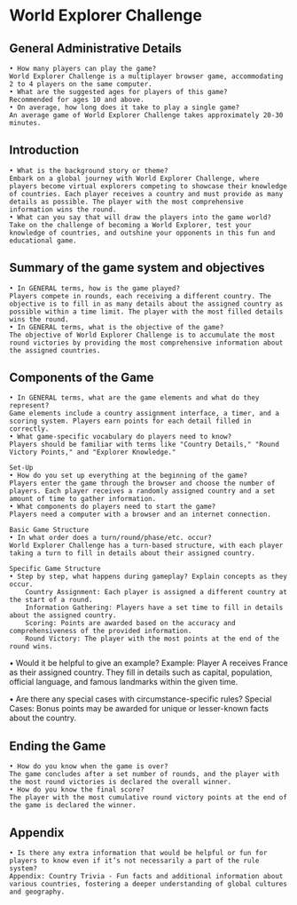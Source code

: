   # World Explorer Challenge

  ## General Administrative Details
    • How many players can play the game?
    World Explorer Challenge is a multiplayer browser game, accommodating 2 to 4 players on the same computer.
    • What are the suggested ages for players of this game?
    Recommended for ages 10 and above.
    • On average, how long does it take to play a single game?
    An average game of World Explorer Challenge takes approximately 20-30 minutes.

   ## Introduction
    • What is the background story or theme?
    Embark on a global journey with World Explorer Challenge, where players become virtual explorers competing to showcase their knowledge of countries. Each player receives a country and must provide as many details as possible. The player with the most comprehensive information wins the round.
    • What can you say that will draw the players into the game world?
    Take on the challenge of becoming a World Explorer, test your knowledge of countries, and outshine your opponents in this fun and educational game.

   ## Summary of the game system and objectives
    • In GENERAL terms, how is the game played?
    Players compete in rounds, each receiving a different country. The objective is to fill in as many details about the assigned country as possible within a time limit. The player with the most filled details wins the round.
    • In GENERAL terms, what is the objective of the game?
    The objective of World Explorer Challenge is to accumulate the most round victories by providing the most comprehensive information about the assigned countries.

  ##  Components of the Game
    • In GENERAL terms, what are the game elements and what do they represent?
    Game elements include a country assignment interface, a timer, and a scoring system. Players earn points for each detail filled in correctly.
    • What game-specific vocabulary do players need to know?
    Players should be familiar with terms like "Country Details," "Round Victory Points," and "Explorer Knowledge."

    Set-Up
    • How do you set up everything at the beginning of the game?
    Players enter the game through the browser and choose the number of players. Each player receives a randomly assigned country and a set amount of time to gather information.
    • What components do players need to start the game?
    Players need a computer with a browser and an internet connection.

    Basic Game Structure
    • In what order does a turn/round/phase/etc. occur?
    World Explorer Challenge has a turn-based structure, with each player taking a turn to fill in details about their assigned country.

    Specific Game Structure
    • Step by step, what happens during gameplay? Explain concepts as they occur.
        Country Assignment: Each player is assigned a different country at the start of a round.
        Information Gathering: Players have a set time to fill in details about the assigned country.
        Scoring: Points are awarded based on the accuracy and comprehensiveness of the provided information.
        Round Victory: The player with the most points at the end of the round wins.

• Would it be helpful to give an example?
Example: Player A receives France as their assigned country. They fill in details such as capital, population, official language, and famous landmarks within the given time.

• Are there any special cases with circumstance-specific rules?
Special Cases: Bonus points may be awarded for unique or lesser-known facts about the country.

   ## Ending the Game
    • How do you know when the game is over?
    The game concludes after a set number of rounds, and the player with the most round victories is declared the overall winner.
    • How do you know the final score?
    The player with the most cumulative round victory points at the end of the game is declared the winner.

   ## Appendix
    • Is there any extra information that would be helpful or fun for players to know even if it’s not necessarily a part of the rule system?
    Appendix: Country Trivia - Fun facts and additional information about various countries, fostering a deeper understanding of global cultures and geography.
